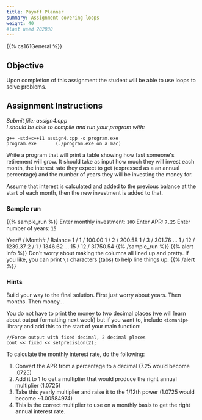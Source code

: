 ```yaml
---
title: Payoff Planner
summary: Assignment covering loops
weight: 40
#last used 202030
---
```


{{% cs161General %}}

## Objective

Upon completion of this assignment the student will be able to use loops
to solve problems.

## Assignment Instructions

*Submit file: assign4.cpp*  
*I should be able to compile and run your program with:*

    g++ -std=c++11 assign4.cpp -o program.exe
    program.exe       (./program.exe on a mac)

Write a program that will print a table showing how fast someone's
retirement will grow. It should take as input how much they will invest
each month, the interest rate they expect to get (expressed as a an
annual percentage) and the number of years they will be investing the
money for.

Assume that interest is calculated and added to the previous balance at
the start of each month, then the new investment is added to that.

### Sample run

{{% sample_run %}}
Enter monthly investment: `100`
Enter APR: `7.25`
Enter number of years: `15`

Year\# / Month\# / Balance
1 / 1 / 100.00
1 / 2 / 200.58
1 / 3 / 301.76
...
1 / 12 / 1239.37
2 / 1 / 1346.62
...
15 / 12 / 31750.54
{{% /sample_run %}}
{{% alert info %}}
Don't worry about making the columns all lined up and pretty.
If you like, you can print `\t` characters (tabs) to help line things up.
{{% /alert %}}

### Hints

Build your way to the final solution. First just worry about years.  Then months. Then money...

You do not have to print the money to two decimal places (we will learn
about output formatting next week) but if you want to, include
`<iomanip>` library and add this to the start of your main function:

```
//Force output with fixed decimal, 2 decimal places
cout << fixed << setprecision(2);
```

To calculate the monthly interest rate, do the following:

1.  Convert the APR from a percentage to a decimal (7.25 would become .0725)
2.  Add it to 1 to get a multiplier that would produce the right annual multiplier (1.0725)
3.  Take this yearly multiplier and raise it to the 1/12th power (1.0725 would become \~1.00584974)
4.  This is the correct multiplier to use on a monthly basis to get the right annual interest rate.
